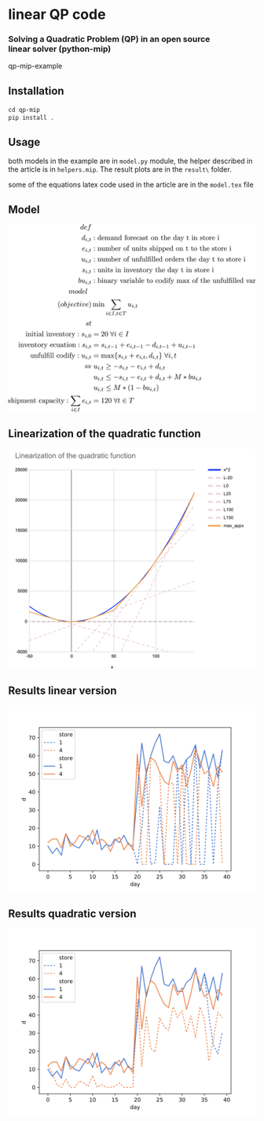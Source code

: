 # linear QP code
### Solving a Quadratic Problem (QP) in an open source linear solver (python-mip)
qp-mip-example

## Installation 
    cd qp-mip
    pip install .

## Usage
both models in the example are in `model.py` module, the helper described in the article is in `helpers.mip`. The result plots are in the `result\` folder. 

some of the equations latex code used in the article are in the `model.tex` file 

## Model 

<img src="medium_img/model_lineal@2x.png"  alt="model_lineal" width="600"/>

## Linearization of the quadratic function
<img src="medium_img/quadratic_function_discrete.png" alt="quadratic_function_discrete" width="550"/>

## Results linear version
<img src="results/linear.png" alt="linear model" width="550"/>

## Results quadratic version
<img src="results/quadratic.png" alt="quadratic model" width="550"/>